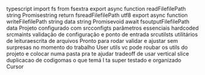 typescript
import fs from fsextra
export async function readFilefilePath string Promisestring 
return fsreadFilefilePath utf8
export async function writeFilefilePath string data string Promisevoid 
await fsoutputFilefilePath data
 Projeto configurado com
 srcconfigts parâmetros essenciais hardcoded
 srcmaints validação de configuração e ponto de entrada
 srcutilsts utilitários de leituraescrita de arquivos
Pronto para rodar validar e ajustar sem surpresas no momento do trabalho
User
utils vc pode roubar os utils do projeto e colocar numa pasta pra te ajudar
tradeoff de usar vertical slice duplicacao de codigomas o que temá l ta super testado e organizado
Cursor